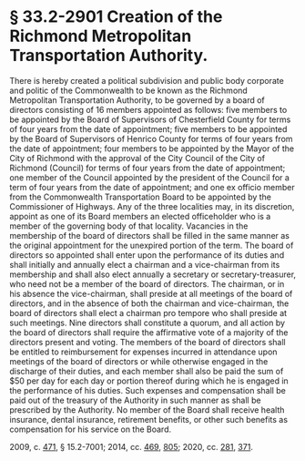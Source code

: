 # § 33.2-2901 Creation of the Richmond Metropolitan Transportation Authority.

<p>There is hereby created a political subdivision and public body corporate and politic of the Commonwealth to be known as the Richmond Metropolitan Transportation Authority, to be governed by a board of directors consisting of 16 members appointed as follows: five members to be appointed by the Board of Supervisors of Chesterfield County for terms of four years from the date of appointment; five members to be appointed by the Board of Supervisors of Henrico County for terms of four years from the date of appointment; four members to be appointed by the Mayor of the City of Richmond with the approval of the City Council of the City of Richmond (Council) for terms of four years from the date of appointment; one member of the Council appointed by the president of the Council for a term of four years from the date of appointment; and one ex officio member from the Commonwealth Transportation Board to be appointed by the Commissioner of Highways. Any of the three localities may, in its discretion, appoint as one of its Board members an elected officeholder who is a member of the governing body of that locality. Vacancies in the membership of the board of directors shall be filled in the same manner as the original appointment for the unexpired portion of the term. The board of directors so appointed shall enter upon the performance of its duties and shall initially and annually elect a chairman and a vice-chairman from its membership and shall also elect annually a secretary or secretary-treasurer, who need not be a member of the board of directors. The chairman, or in his absence the vice-chairman, shall preside at all meetings of the board of directors, and in the absence of both the chairman and vice-chairman, the board of directors shall elect a chairman pro tempore who shall preside at such meetings. Nine directors shall constitute a quorum, and all action by the board of directors shall require the affirmative vote of a majority of the directors present and voting. The members of the board of directors shall be entitled to reimbursement for expenses incurred in attendance upon meetings of the board of directors or while otherwise engaged in the discharge of their duties, and each member shall also be paid the sum of $50 per day for each day or portion thereof during which he is engaged in the performance of his duties. Such expenses and compensation shall be paid out of the treasury of the Authority in such manner as shall be prescribed by the Authority. No member of the Board shall receive health insurance, dental insurance, retirement benefits, or other such benefits as compensation for his service on the Board.</p><p>2009, c. <a href='http://lis.virginia.gov/cgi-bin/legp604.exe?091+ful+CHAP0471'>471</a>, § 15.2-7001; 2014, cc. <a href='http://lis.virginia.gov/cgi-bin/legp604.exe?141+ful+CHAP0469'>469</a>, <a href='http://lis.virginia.gov/cgi-bin/legp604.exe?141+ful+CHAP0805'>805</a>; 2020, cc. <a href='http://lis.virginia.gov/cgi-bin/legp604.exe?201+ful+CHAP0281'>281</a>, <a href='http://lis.virginia.gov/cgi-bin/legp604.exe?201+ful+CHAP0371'>371</a>.</p>